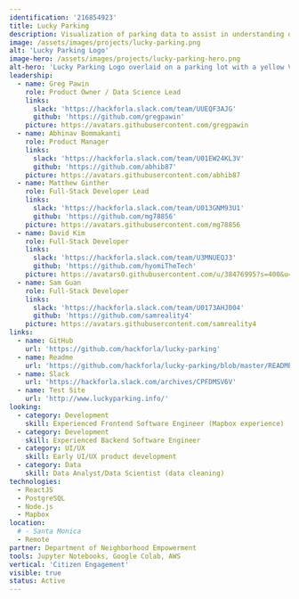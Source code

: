 ```yaml
---
identification: '216854923'
title: Lucky Parking
description: Visualization of parking data to assist in understanding of the effects of parking policies on a neighborhood by neighborhood basis in the City of Los Angeles.
image: /assets/images/projects/lucky-parking.png
alt: 'Lucky Parking Logo'
image-hero: /assets/images/projects/lucky-parking-hero.png
alt-hero: 'Lucky Parking Logo overlaid on a parking lot with a yellow Volkswagon.'
leadership:
  - name: Greg Pawin
    role: Product Owner / Data Science Lead
    links:
      slack: 'https://hackforla.slack.com/team/UUEQF3AJG'
      github: 'https://github.com/gregpawin'
    picture: https://avatars.githubusercontent.com/gregpawin
  - name: Abhinav Bommakanti
    role: Product Manager
    links:
      slack: 'https://hackforla.slack.com/team/U01EW24KL3V'
      github: 'https://github.com/abhib87'
    picture: https://avatars.githubusercontent.com/abhib87
  - name: Matthew Ginther
    role: Full-Stack Developer Lead
    links:
      slack: 'https://hackforla.slack.com/team/U013GNM93U1'
      github: 'https://github.com/mg78856'
    picture: https://avatars.githubusercontent.com/mg78856
  - name: David Kim
    role: Full-Stack Developer
    links:
      slack: 'https://hackforla.slack.com/team/U3MNUEQJ3'
      github: 'https://github.com/hyomiTheTech'
    picture: https://avatars0.githubusercontent.com/u/38476995?s=400&u=43e9d12bf5a5df1b9347519fc1e4ef3991b9ae13&v=4
  - name: Sam Guan
    role: Full-Stack Developer
    links:
      slack: 'https://hackforla.slack.com/team/U0173AHJ004'
      github: 'https://github.com/samreality4'
    picture: https://avatars.githubusercontent.com/samreality4
links:
  - name: GitHub
    url: 'https://github.com/hackforla/lucky-parking'
  - name: Readme
    url: 'https://github.com/hackforla/lucky-parking/blob/master/README.md'
  - name: Slack
    url: 'https://hackforla.slack.com/archives/CPFDMSV6V'
  - name: Test Site
    url: 'http://www.luckyparking.info/'
looking:
  - category: Development
    skill: Experienced Frontend Software Engineer (Mapbox experience)
  - category: Development
    skill: Experienced Backend Software Engineer
  - category: UI/UX
    skill: Early UI/UX product development
  - category: Data
    skill: Data Analyst/Data Scientist (data cleaning)
technologies:
  - ReactJS
  - PostgreSQL
  - Node.js
  - Mapbox
location:
  # - Santa Monica
  - Remote
partner: Department of Neighborhood Empowerment
tools: Jupyter Notebooks, Google Colab, AWS
vertical: 'Citizen Engagement'
visible: true
status: Active
---
```

